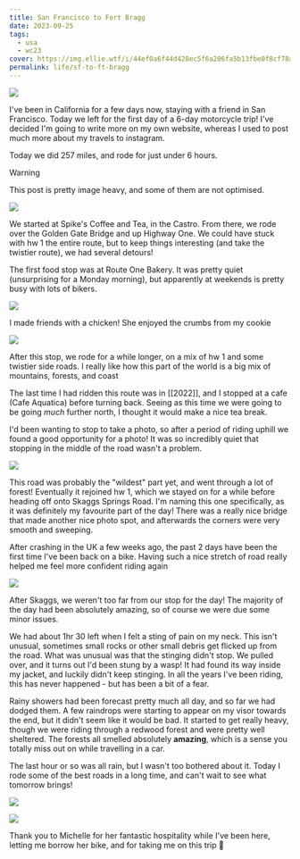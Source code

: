 ```yaml
---
title: San Francisco to Fort Bragg
date: 2023-09-25
tags:
  - usa
  - wc23
cover: https://img.ellie.wtf/i/44ef0a6f44d420ec5f6a206fa5b13fbe0f8cf78a0b0a299b3a5793b3ff7cb5f6.jpg
permalink: life/sf-to-ft-bragg
---
```

![](https://img.ellie.wtf/i/44ef0a6f44d420ec5f6a206fa5b13fbe0f8cf78a0b0a299b3a5793b3ff7cb5f6.jpg)

I've been in California for a few days now, staying with a friend in San Francisco. Today we left for the first day of a 6-day motorcycle trip! I've decided I'm going to write more on my own website, whereas I used to post much more about my travels to instagram.

Today we did 257 miles, and rode for just under 6 hours.

> [!warning]
> This post is pretty image heavy, and some of them are not optimised.

![](https://img.ellie.wtf/i/fc70886f296b79b55304055ec429e734a34bf99931cc4cc5115015b24bde18a9.jpeg)

We started at Spike's Coffee and Tea, in the Castro. From there, we rode over the Golden Gate Bridge and up Highway One. We could have stuck with hw 1 the entire route, but to keep things interesting (and take the twistier route), we had several detours!

The first food stop was at Route One Bakery. It was pretty quiet (unsurprising for a Monday morning), but apparently at weekends is pretty busy with lots of bikers.

![](https://img.ellie.wtf/i/51c4121d8b13cd29ff1df81dd6b8e02db2d3772534a801bd4f5dfd8dd869e184.jpeg)

I made friends with a chicken! She enjoyed the crumbs from my cookie

![](https://img.ellie.wtf/i/15b24b448f11e2dd473f3723abff3d721b1ca968cf61d7e01de6c15952b13197.jpeg)

After this stop, we rode for a while longer, on a mix of hw 1 and some twistier side roads. I really like how this part of the world is a big mix of mountains, forests, and coast

The last time I had ridden this route was in [[2022]], and I stopped at a cafe (Cafe Aquatica) before turning back. Seeing as this time we were going to be going _much_ further north, I thought it would make a nice tea break.

I'd been wanting to stop to take a photo, so after a period of riding uphill we found a good opportunity for a photo! It was so incredibly quiet that stopping in the middle of the road wasn't a problem.

![](https://img.ellie.wtf/i/f96d509bcf67d608ae0a1ca815cfb52f5c18fb7e65a9fedd1ddfae547ca1177e.jpg)

This road was probably the "wildest" part yet, and went through a lot of forest! Eventually it rejoined hw 1, which we stayed on for a while before heading off onto Skaggs Springs Road. I'm naming this one specifically, as it was definitely my favourite part of the day! There was a really nice bridge that made another nice photo spot, and afterwards the corners were very smooth and sweeping.

After crashing in the UK a few weeks ago, the past 2 days have been the first time I've been back on a bike. Having such a nice stretch of road really helped me feel more confident riding again

![](https://img.ellie.wtf/i/91936c78f2958557f06934e212c0cfd3e192026d9c8cb695900fe25c52444778.jpg)

After Skaggs, we weren't too far from our stop for the day! The majority of the day had been absolutely amazing, so of course we were due some minor issues.

We had about 1hr 30 left when I felt a sting of pain on my neck. This isn't unusual, sometimes small rocks or other small debris get flicked up from the road. What was unusual was that the stinging didn't stop. We pulled over, and it turns out I'd been stung by a wasp! It had found its way inside my jacket, and luckily didn't keep stinging. In all the years I've been riding, this has never happened - but has been a bit of a fear.

Rainy showers had been forecast pretty much all day, and so far we had dodged them. A few raindrops were starting to appear on my visor towards the end, but it didn't seem like it would be bad. It started to get really heavy, though we were riding through a redwood forest and were pretty well sheltered. The forests all smelled absolutely **amazing**, which is a sense you totally miss out on while travelling in a car.

The last hour or so was all rain, but I wasn't too bothered about it. Today I rode some of the best roads in a long time, and can't wait to see what tomorrow brings!

![](https://img.ellie.wtf/i/ac2a9b30383f66afa09cfd561c06a9e2554f1eb043568c719412640d1c986363.jpeg)

![](https://img.ellie.wtf/i/73f146707109be7b378e5a337a30404ff864ee7c3bca7913553ba11d754d07ea.jpeg)

Thank you to Michelle for her fantastic hospitality while I've been here, letting me borrow her bike, and for taking me on this trip 💖
